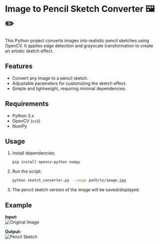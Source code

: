 # Image to Pencil Sketch Converter 🖼️✏️

This Python project converts images into realistic pencil sketches using OpenCV. It applies edge detection and grayscale transformation to create an artistic sketch effect.

## Features
- Convert any image to a pencil sketch.
- Adjustable parameters for customizing the sketch effect.
- Simple and lightweight, requiring minimal dependencies.

## Requirements
- Python 3.x
- OpenCV (`cv2`)
- NumPy

## Usage
1. Install dependencies:
   ```bash
   pip install opencv-python numpy
   ```
2. Run the script:
   ```bash
   python sketch_converter.py --image path/to/image.jpg
   ```
3. The pencil sketch version of the image will be saved/displayed.

## Example
**Input:**  
![Original Image](https://github.com/user-attachments/assets/c47474cb-98c6-45de-8607-4f9c10b1ff6b)

**Output:**  
![Pencil Sketch](https://github.com/user-attachments/assets/a50d6160-4c88-4720-a732-795b02f1b4e7)



